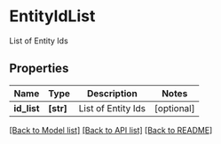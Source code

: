 # EntityIdList

List of Entity Ids
## Properties
Name | Type | Description | Notes
------------ | ------------- | ------------- | -------------
**id_list** | **[str]** | List of Entity Ids | [optional] 

[[Back to Model list]](../README.md#documentation-for-models) [[Back to API list]](../README.md#documentation-for-api-endpoints) [[Back to README]](../README.md)


